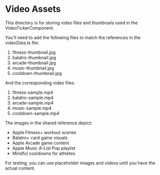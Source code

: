 # Video Assets

This directory is for storing video files and thumbnails used in the VideoTickerComponent.

You'll need to add the following files to match the references in the videoData.ts file:

1. fitness-thumbnail.jpg
2. balatro-thumbnail.jpg
3. arcade-thumbnail.jpg
4. music-thumbnail.jpg
5. cooldown-thumbnail.jpg

And the corresponding video files:
1. fitness-sample.mp4
2. balatro-sample.mp4
3. arcade-sample.mp4
4. music-sample.mp4
5. cooldown-sample.mp4

The images in the shared reference depict:
- Apple Fitness+ workout scenes
- Balatro+ card game visuals
- Apple Arcade game content
- Apple Music A-List Pop playlist
- Mindful cooldowns for athletes

For testing, you can use placeholder images and videos until you have the actual content. 